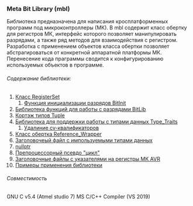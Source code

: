 ﻿### Meta Bit Library (mbl)
Библиотека предназначена для написания кросплатформенных программ под микроконтроллеры (МК).
В mbl содержит класс обертку для регистров МК, интерфейс которого позволяет манипулировать разрядами, а также ряд методов для взаимодействия с регистром. Разработка с применением объектов класса обертки позволяет абстрагироваться от конкретной аппаратной платформы МК. Перенесение кода праграммы сводится к конфигурированию используемых объектов в программе.

###### Содержание библиотеки:
1. [Класс RegisterSet]
    1. [Функция инициализации разрядов BitInit]
2. [Библиотека функций для работы с разрядами BitLib]
3. [Кортэж типов Tuple]
4. [Библиотека для поддержки работы с типами данных Type_Traits]
    1. [Удалиние cv-квалификаторов]
5. [Класс обертка Reference_Wrapper]
6. [Заголовочеый файл с импользуемыми типами данных]
7. [nullptr]
8. [Препроцессорный псевдо "цикл"]
9. [Заголовочные файлы с указателями на регистры МК AVR]
10. [Примеры применения библиотеки]

###### Совместимость
GNU C v5.4 (Atmel studio 7)
MS C/C++ Compiler (VS 2019)

[Класс RegisterSet]:https://github.com/Reifat/MetaBit_Lib_in_style_Cpp98/tree/master/doc/metabit/register_set
[Функция инициализации разрядов BitInit]:https://github.com/Reifat/MetaBit_Lib_in_style_Cpp98/tree/master/doc/metabit/register_set
[Библиотека функций для работы с разрядами BitLib]:https://github.com/Reifat/MetaBit_Lib_in_style_Cpp98/tree/master/doc/metabit/bitlib
[Кортэж типов Tuple]:https://github.com/Reifat/MetaBit_Lib_in_style_Cpp98/tree/master/doc/metabit/tuple
[Библиотека для поддержки работы с типами данных Type_Traits]:https://github.com/Reifat/MetaBit_Lib_in_style_Cpp98/tree/master/doc/metabit/type_traits
[Удалиние cv-квалификаторов]:https://github.com/Reifat/MetaBit_Lib_in_style_Cpp98/tree/master/doc/metabit/type_traits
[Класс обертка Reference_Wrapper]:https://github.com/Reifat/MetaBit_Lib_in_style_Cpp98/tree/master/doc/metabit/utility
[Заголовочеый файл с импользуемыми типами данных]:https://github.com/Reifat/MetaBit_Lib_in_style_Cpp98/tree/master/doc/metabit/definitions_type
[nullptr]:https://github.com/Reifat/MetaBit_Lib_in_style_Cpp98/tree/master/doc/metabit/nullptr
[Препроцессорный псевдо "цикл"]:https://github.com/Reifat/MetaBit_Lib_in_style_Cpp98/tree/master/doc/metabit/preprocessor
[Заголовочные файлы с указателями на регистры МК AVR]:https://github.com/Reifat/MetaBit_Lib_in_style_Cpp98/tree/master/doc/avrdef_ptr
[Примеры применения библиотеки]:https://github.com/Reifat/MetaBit_Lib_in_style_Cpp98/tree/master/example











